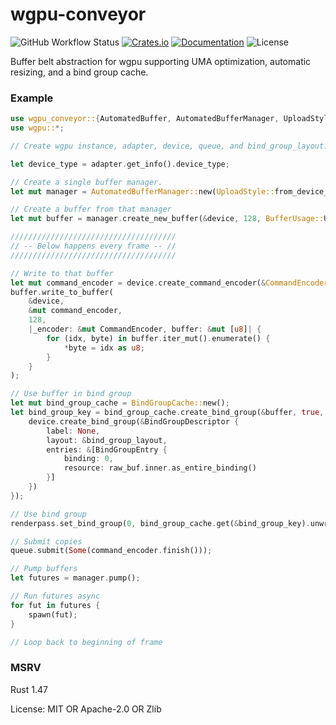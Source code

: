 # wgpu-conveyor

![GitHub Workflow Status](https://img.shields.io/github/workflow/status/BVE-Reborn/wgpu-conveyor/CI)
[![Crates.io](https://img.shields.io/crates/v/wgpu-conveyor)](https://crates.io/crates/wgpu-conveyor)
[![Documentation](https://docs.rs/wgpu-conveyor/badge.svg)](https://docs.rs/wgpu-conveyor)
![License](https://img.shields.io/crates/l/wgpu-conveyor)

Buffer belt abstraction for wgpu supporting UMA optimization, automatic resizing, and a bind group cache.

### Example

```rust
use wgpu_conveyor::{AutomatedBuffer, AutomatedBufferManager, UploadStyle, BindGroupCache};
use wgpu::*;

// Create wgpu instance, adapter, device, queue, and bind_group_layout.

let device_type = adapter.get_info().device_type;

// Create a single buffer manager.
let mut manager = AutomatedBufferManager::new(UploadStyle::from_device_type(&device_type));

// Create a buffer from that manager
let mut buffer = manager.create_new_buffer(&device, 128, BufferUsage::UNIFORM, Some("label"));

/////////////////////////////////////
// -- Below happens every frame -- //
/////////////////////////////////////

// Write to that buffer
let mut command_encoder = device.create_command_encoder(&CommandEncoderDescriptor::default());
buffer.write_to_buffer(
    &device,
    &mut command_encoder,
    128,
    |_encoder: &mut CommandEncoder, buffer: &mut [u8]| {
        for (idx, byte) in buffer.iter_mut().enumerate() {
            *byte = idx as u8;
        }
    }
);

// Use buffer in bind group
let mut bind_group_cache = BindGroupCache::new();
let bind_group_key = bind_group_cache.create_bind_group(&buffer, true, |raw_buf| {
    device.create_bind_group(&BindGroupDescriptor {
        label: None,
        layout: &bind_group_layout,
        entries: &[BindGroupEntry {
            binding: 0,
            resource: raw_buf.inner.as_entire_binding()
        }]
    })
});

// Use bind group
renderpass.set_bind_group(0, bind_group_cache.get(&bind_group_key).unwrap(), &[]);

// Submit copies
queue.submit(Some(command_encoder.finish()));

// Pump buffers
let futures = manager.pump();

// Run futures async
for fut in futures {
    spawn(fut);
}

// Loop back to beginning of frame
```

### MSRV

Rust 1.47

License: MIT OR Apache-2.0 OR Zlib
